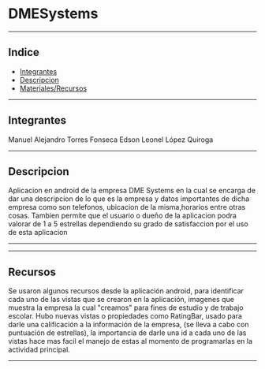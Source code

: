 # DMESystems
***
## Indice
+ [Integrantes](#integrantes)
+ [Descripcion](#descripcion)
+ [Materiales/Recursos](#Recursos)
***
## Integrantes
Manuel Alejandro Torres Fonseca 
Edson Leonel López Quiroga


***
## Descripcion
Aplicacion en android de la empresa DME Systems en la cual se encarga de dar una descripcion de lo que es la empresa y datos importantes de dicha empresa como son telefonos, ubicacion de la misma,horarios entre otras cosas. Tambien permite que el usuario o dueño de la aplicacion podra valorar de 1 a 5 estrellas dependiendo su grado de satisfaccion por el uso de esta aplicacion
***

***
## Recursos
Se usaron algunos recursos desde la aplicación android, para identificar cada uno de las vistas que se crearon en la aplicación, imagenes que muestra la empresa la cual "creamos" para fines de estudio y de trabajo escolar. Hubo nuevas vistas o propiedades como RatingBar, usado para darle una calificación a la información de la empresa, (se lleva a cabo con puntuación de estrellas), la importancia de darle una id a cada uno de las vistas hace mas facil el manejo de estas al momento de programarlas en la actividad principal.
***


